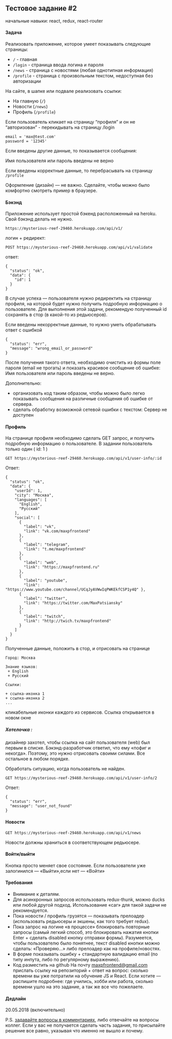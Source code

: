 ## Тестовое задание #2

начальные навыки: react, redux, react-router

#### Задача

Реализовать приложение, которое умеет показывать следующие страницы:

* `/` - главная
* `/login` - страница ввода логина и пароля
* `/news` - страница с новостями (любая однотипная информация)
* `/profile` - страница с произвольным текстом, недоступная без авторизации

На сайте, в шапке или подвале реализовать ссылки:

* На главную (`/`)
* Новости (`/news`)
* Профиль (`/profile`)

Если пользователь кликает на страницу “профиля” и он не “авторизован” -
перекидывать на страницу /login

```
email = 'max@test.com'
password = '12345'
```

Если введены другие данные, то показывается сообщения:

Имя пользователя или пароль введены не верно

Если введены корректные данные, то перебрасывать на страницу `/profile`

Оформление (дизайн) — не важно. Сделайте, чтобы можно было комфортно смотреть
пример в браузере.

#### Бэкэнд

Приложение использует простой бэкенд расположенный на heroku. Свой бэкэнд делать
не нужно.

```
https://mysterious-reef-29460.herokuapp.com/api/v1/
```

логин + редирект:

```
POST https://mysterious-reef-29460.herokuapp.com/api/v1/validate
```

ответ:

```
{
  "status": "ok",
  "data": {
    "id": 1
  }
}
```

В случае успеха — пользователя нужно редиректить на страницу профиля, на которой
будет нужно получить подробную информацию о пользователе. Для выполнения этой
задачи, рекомендую полученный id сохранять в стор (в какой-то из редьюсеров).

Если введены некорректные данные, то нужно уметь обрабатывать ответ с ошибкой

```
{
  "status": "err",
  "message": "wrong_email_or_password"
}
```

После получения такого ответа, необходимо очистить из формы поле пароля (email
не трогать) и показать красивое сообщение об ошибке: Имя пользователя или пароль
введены не верно.

Дополнительно:

* организовать код таким образом, чтобы можно было легко показывать сообщения на
  различные сообщения об ошибке от сервера.
* сделать обработку возможной сетевой ошибки с текстом: Сервер не доступен

#### Профиль

На странице профиля необходимо сделать GET запрос, и получить подробную
информацию о пользователе. В задании пользователь только один ( id: 1 )

```
GET https://mysterious-reef-29460.herokuapp.com/api/v1/user-info/:id
```

Ответ:

```
{
  "status": "ok",
  "data": {
    "userId": 1,
    "city": "Москва",
    "languages": [
      "English",
      "Русский"
    ],
    "social": [
      {
        "label": "vk",
        "link": "vk.com/maxpfrontend"
      },
      {
        "label": "telegram",
        "link": "t.me/maxpfrontend"
      },
      {
        "label": "web",
        "link": "https://maxpfrontend.ru"
      },
      {
        "label": "youtube",
        "link": "https://www.youtube.com/channel/UCqJyAVWwIqPWKEkfCSP1y4Q" },
      {
        "label": "twitter",
        "link": "https://twitter.com/MaxPatsiansky"
      },
      {
        "label": "twitch",
        "link": "http://twich.tv/maxpfrontend"
      }
    ]
  }
}
```

Полученные данные, положить в стор, и отрисовать на странице

```
Город: Москва

Знание языков:
 + English
 + Русский

Ссылки:

+ ссылка-иконка 1
+ ссылка-иконка 2
...
```

кликабельные иконки каждого из сервисов. Ссылка открывается в новом окне

##### Хотелочка :

дизайнер захотел, чтобы ссылка на сайт пользователя (web) был первым в списке.
Бэкэнд-разработчик ответил, что ему «пофиг и некогда». Поэтому, это нужно
отрисовать своими силами. Все остальное в любом порядке.

Обработать ситуацию, когда пользователь не найден.

```
GET https://mysterious-reef-29460.herokuapp.com/api/v1/user-info/2
```

Ответ:

```
{
  "status": "err",
  "message": "user_not_found"
}
```

#### Новости

```
GET https://mysterious-reef-29460.herokuapp.com/api/v1/news
```

Новости должны храниться в соответствующем редьюсере.

#### Войти/выйти

Кнопка просто меняет свое состояние. Если пользователи уже залогинился —
«Выйти»,если нет — «Войти»

#### Требования

* Внимание к деталям.
* Для асинхронных запросов использовать redux-thunk, можно ducks или любой
  другой подход. Использование «саг» для такой задачи не рекомендуется.
* Пока новости / профиль грузятся — показывать прелоадер (использовать редьюсеры
  и экшены, как того требует redux).
* Пока запрос на логине «в процессе» блокировать повторные запросы (самый легкий
  способ, это блокировать нажатия кнопки Enter + сделать disabled кнопку
  отправки формы). Разумеется, чтобы пользователю было понятнее, текст disabled
  кнопки можно сделать: «Проверяю…» либо прелоадер как на профиле/новостях.
* В форме показывать ошибку + стандартную валидацию email (по типу инпута, либо
  по регулярному выражению).
* Код разместить на github На почту maxpfrontend@gmail.com прислать ссылку на
  репозиторий + ответ на вопрос: сколько времени вы уже потратили на обучение JS
  и React. Если хотите — распишите подробнее: где учились, хобби или работа,
  сколько времени ушло на это задание, а так же все что пожелаете.

#### Дедлайн

20.05.2018 (включительно)

P.S.
[задавайте вопросы в комментариях](https://vk.com/maxpfrontend?w=wall-151851243_78),
либо отвечайте на вопросы коллег. Если у вас не получается сделать часть
задания, то присылайте решение все равно, указывая что именно не вышло и почему.

